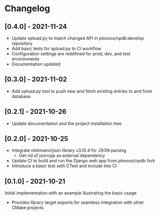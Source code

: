 # Changelog

## [0.4.0] - 2021-11-24

- Update xpload.py to match changed API in plexoos/npdb:develop repository
- Add basic tests for xpload.py to CI workflow
- Configuration settings are redefined for prod, dev, and test environments
- Documentation updated


## [0.3.0] - 2021-11-02

- Add xpload.py tool to push new and fetch existing entries to and from database


## [0.2.1] - 2021-10-26

- Update documentation and the project installation tree


## [0.2.0] - 2021-10-25

- Integrate nlohmann/json library v3.10.4 for JSON parsing
  - Get rid of jsoncpp as external dependency
- Update CI to build and run the Django web app from plexoos/npdb fork
- Introduce a basic test with CTest and include into CI


## [0.1.0] - 2021-10-21

Initial implementation with an example illustrating the basic usage

- Provides library target exports for seamless integration with other CMake
  projects
